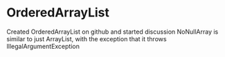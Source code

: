 # OrderedArrayList
Created OrderedArrayList on github and started discussion
NoNullArray is similar to just ArrayList, with the exception that it throws IllegalArgumentException
